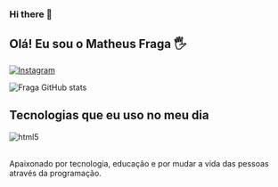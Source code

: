 ### Hi there 👋

## Olá! Eu sou o Matheus Fraga 🖐️

[![Instagram](https://img.shields.io/badge/Instagram-E4405F?style=for-the-badge&logo=instagram&logoColor=white)](https://instagram.com/erlaniofreire)


![Fraga GitHub stats](https://github-readme-stats.vercel.app/api?username=devfraga&show_icons=true&theme=dracula&count_private=true)

## Tecnologias que eu uso no meu dia

<div style="display: inline_block">
  <img align="center" alt="html5" src="[https://img.shields.io/badge/HTML5-E34F26?style=for-the-badge&logo=html5&logoColor=white](https://img.shields.io/badge/PHP-777BB4?style=for-the-badge&logo=php&logoColor=white)" />

</div><br/>

Apaixonado por tecnologia, educação e por mudar a vida das pessoas através da programação.

